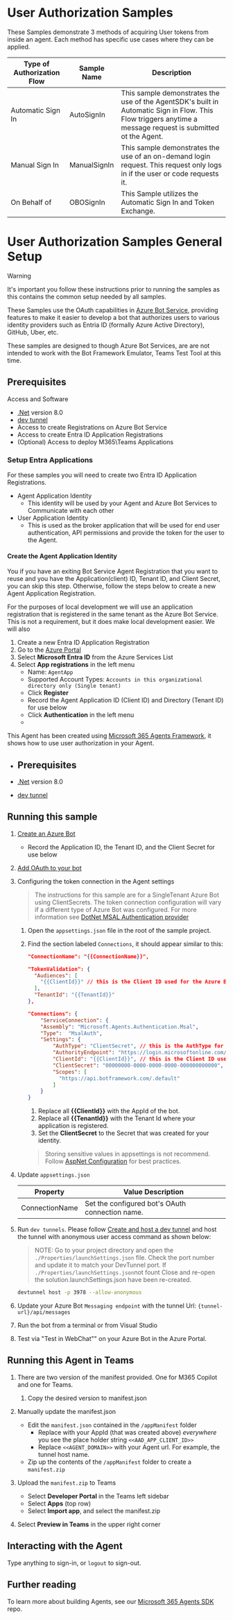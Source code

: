 ﻿# User Authorization Samples

These Samples demonstrate 3 methods of acquiring User tokens from inside an agent.  Each method has specific use cases where they can be applied.

| Type of Authorization Flow | Sample Name | Description
|----------------------------|-------------|----------------------------------------------------
| Automatic Sign In| AutoSignIn | This sample demonstrates the use of the AgentSDK's built in Automatic Sign in Flow.  This Flow triggers anytime a message request is submitted ot the Agent.
| Manual Sign In| ManualSignIn | This sample demonstrates the use of an on-demand login request. This request only logs in if the user or code requests it.
| On Behalf of| OBOSignIn | This Sample utilizes the Automatic Sign In and Token Exchange.

# User Authorization Samples General Setup

>[!Warning]
> It's important you follow these instructions prior to running the samples as this contains the common setup needed by all samples.

These Samples use the OAuth capabilities in [Azure Bot Service](https://docs.botframework.com), providing features to make it easier to develop a bot that authorizes users to various identity providers such as Entria ID (formally Azure Active Directory), GitHub, Uber, etc.

These samples are designed to though Azure Bot Services, are are not intended to work with the Bot Framework Emulator, Teams Test Tool at this time. 

## Prerequisites

Access and Software
- [.Net](https://dotnet.microsoft.com/en-us/download/dotnet/8.0) version 8.0
- [dev tunnel](https://learn.microsoft.com/en-us/azure/developer/dev-tunnels/get-started?tabs=windows)
- Access to create Registrations on Azure Bot Service
- Access to create Entra ID Application Registrations
- (Optional) Access to deploy M365\Teams Applications

### Setup Entra Applications 

For these samples you will need to create two Entra ID Application Registrations.  
- Agent Application Identity
  - This identity will be used by your Agent and Azure Bot Services to Communicate with each other
- User Application Identity
  - This is used as the broker application that will be used for end user authentication, API permissions and provide the token for the user to the Agent.

#### Create the Agent Application Identity

You if you have an exiting Bot Service Agent Registration that you want to reuse and you have the Application(client) ID, Tenant ID, and Client Secret, you can skip this step.  Otherwise, follow the steps below to create a new Agent Application Registration.

For the purposes of local development we will use an application registration that is registered in the same tenant as the Azure Bot Service.  This is not a requirement, but it does make local development easier. We will also 
1. Create a new Entra ID Application Registration
1. Go to the [Azure Portal](https://portal.azure.com)
1. Select **Microsoft Entra ID** from the Azure Services List
1. Select **App registrations** in the left menu
   - Name: `AgentApp`
   - Supported Account Types: `Accounts in this organizational directory only (Single tenant)`
   - Click **Register**
   - Record the Agent Application ID (Client ID) and Directory (Tenant ID) for use below
   - Click **Authentication** in the left menu
   - 

This Agent has been created using [Microsoft 365 Agents Framework](https://github.com/microsoft/agents-for-net), it shows how to use user authorization in your Agent.


- ## Prerequisites

-  [.Net](https://dotnet.microsoft.com/en-us/download/dotnet/8.0) version 8.0
-  [dev tunnel](https://learn.microsoft.com/en-us/azure/developer/dev-tunnels/get-started?tabs=windows)

## Running this sample

1. [Create an Azure Bot](https://aka.ms/AgentsSDK-CreateBot)
   - Record the Application ID, the Tenant ID, and the Client Secret for use below

1. [Add OAuth to your bot](https://aka.ms/AgentsSDK-AddAuth)

1. Configuring the token connection in the Agent settings
   > The instructions for this sample are for a SingleTenant Azure Bot using ClientSecrets.  The token connection configuration will vary if a different type of Azure Bot was configured.  For more information see [DotNet MSAL Authentication provider](https://aka.ms/AgentsSDK-DotNetMSALAuth)

   1. Open the `appsettings.json` file in the root of the sample project.

   1. Find the section labeled `Connections`,  it should appear similar to this:

      ```json
      "ConnectionName": "{{ConnectionName}}",
   
      "TokenValidation": {
        "Audiences": [
          "{{ClientId}}" // this is the Client ID used for the Azure Bot
        ],
        "TenantId": "{{TenantId}}"
      },

      "Connections": {
          "ServiceConnection": {
          "Assembly": "Microsoft.Agents.Authentication.Msal",
          "Type":  "MsalAuth",
          "Settings": {
              "AuthType": "ClientSecret", // this is the AuthType for the connection, valid values can be found in Microsoft.Agents.Authentication.Msal.Model.AuthTypes.  The default is ClientSecret.
              "AuthorityEndpoint": "https://login.microsoftonline.com/{{TenantId}}",
              "ClientId": "{{ClientId}}", // this is the Client ID used for the connection.
              "ClientSecret": "00000000-0000-0000-0000-000000000000", // this is the Client Secret used for the connection.
              "Scopes": [
                "https://api.botframework.com/.default"
              ]
          }
      }
      ```

      1. Replace all **{{ClientId}}** with the AppId of the bot.
      1. Replace all **{{TenantId}}** with the Tenant Id where your application is registered.
      1. Set the **ClientSecret** to the Secret that was created for your identity.
      
      > Storing sensitive values in appsettings is not recommend.  Follow [AspNet Configuration](https://learn.microsoft.com/en-us/aspnet/core/fundamentals/configuration/?view=aspnetcore-9.0) for best practices.

1. Update `appsettings.json` 

   | Property             | Value Description     | 
   |----------------------|-----------|
   | ConnectionName       | Set the configured bot's OAuth connection name.      |
    
1. Run `dev tunnels`. Please follow [Create and host a dev tunnel](https://learn.microsoft.com/en-us/azure/developer/dev-tunnels/get-started?tabs=windows) and host the tunnel with anonymous user access command as shown below:
   > NOTE: Go to your project directory and open the `./Properties/launchSettings.json` file. Check the port number and update it to match your DevTunnel port. If `./Properties/launchSettings.json`not fount Close and re-open the solution.launchSettings.json have been re-created.

   ```bash
   devtunnel host -p 3978 --allow-anonymous
   ```

1. Update your Azure Bot ``Messaging endpoint`` with the tunnel Url:  `{tunnel-url}/api/messages`

1. Run the bot from a terminal or from Visual Studio

1. Test via "Test in WebChat"" on your Azure Bot in the Azure Portal.

## Running this Agent in Teams

1. There are two version of the manifest provided.  One for M365 Copilot and one for Teams.
   1. Copy the desired version to manifest.json
1. Manually update the manifest.json
   - Edit the `manifest.json` contained in the `/appManifest` folder
     - Replace with your AppId (that was created above) *everywhere* you see the place holder string `<<AAD_APP_CLIENT_ID>>`
     - Replace `<<AGENT_DOMAIN>>` with your Agent url.  For example, the tunnel host name.
   - Zip up the contents of the `/appManifest` folder to create a `manifest.zip`
1. Upload the `manifest.zip` to Teams
   - Select **Developer Portal** in the Teams left sidebar
   - Select **Apps** (top row)
   - Select **Import app**, and select the manifest.zip

1. Select **Preview in Teams** in the upper right corner

## Interacting with the Agent

Type anything to sign-in, or `logout` to sign-out.  

## Further reading
To learn more about building Agents, see our [Microsoft 365 Agents SDK](https://github.com/microsoft/agents) repo.

